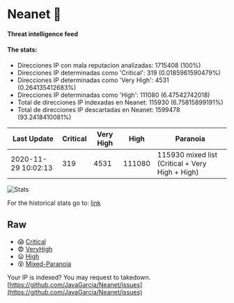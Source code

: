 # Neanet :hocho:
#### Threat intelligence feed
#### The stats:

- Direcciones IP con mala reputacion analizadas: 1715408 (100%)
- Direcciones IP determinadas como 'Critical':  319 (0.0185961590479%)
- Direcciones IP determinadas como 'Very High':  4531 (0.264135412683%)
- Direcciones IP determinadas como 'High':  111080 (6.47542742018)
- Total de direcciones IP indexadas en Neanet:  115930 (6.75815899191%)
- Total de direcciones IP descartadas en Neanet:  1599478 (93.2418410081%)

| Last Update | Critical | Very High | High | Paranoia |
| --- | --- | --- | --- | --- |
| 2020-11-29 10:02:13 | 319 | 4531 | 111080 | 115930 mixed list (Critical + Very High + High)|

![Stats](https://docs.google.com/spreadsheets/d/e/2PACX-1vSnaNMIXVabIpDJjufMlzH7poXnshF3mgd8Is1g9ytUEzVsP5my4Trn8f-xkoLLQ38xpL3HtmUexLo6/pubchart?oid=501124687&format=image)

For the historical stats go to: [link](/stats.csv)
## Raw
- :scream: [Critical](https://raw.githubusercontent.com/JavaGarcia/Neanet/master/blacklists/neanet_critical.txt)
- :fearful: [VeryHigh](https://raw.githubusercontent.com/JavaGarcia/Neanet/master/blacklists/neanet_veryHigh.txtt)
- :frowning: [High](https://raw.githubusercontent.com/JavaGarcia/Neanet/master/blacklists/neanet_high.txt)
- :dizzy_face: [Mixed-Paranoia](https://raw.githubusercontent.com/JavaGarcia/Neanet/master/blacklists/neanet_all.txt)


Your IP is indexed? You may request to takedown. [https://github.com/JavaGarcia/Neanet/issues](https://github.com/JavaGarcia/Neanet/issues)

























































































































































































































































































































































































































































































































































































































































































































































































































































































































































































































































































































































































































































































































































































































































































































































































































































































































































































































































































































































































































































































































































































































































































































































































































































































































































































